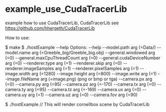 # example_use_CudaTracerLib
example how to use CudaTracerLib, CudaTracerLib see  https://github.com/hhergeth/CudaTracerLib

How to use:

$ make
$ ./hostExample --help
Options:
  --help
  --model.path arg (=Data/)
  --model.name arg (=Greeble_big/Greeble_big.obj)
  --general.windowed arg (=0)
  --general.maxCpuThreadCount arg (=0)
  --general.cudaDeviceNumber arg (=0)
  --renderer.type arg (=1)
  --renderer.skip arg (=0)
  --renderer.imageSamples arg (=1)
  --renderer.pixelSamples arg (=1)
  --image.width arg (=1280)
  --image.height arg (=800)
  --image.write arg (=1)
  --image.fileName arg (=image.png) (png or bmp or tga)
  --camera.px arg (=0)
  --camera.py arg (=95)
  --camera.pz arg (=-170)
  --camera.tx arg (=0)
  --camera.ty arg (=95)
  --camera.tz arg (=-169)
  --camera.ux arg (=0)
  --camera.uy arg (=1)
  --camera.uz arg (=0)
  --camera.fov arg (=90)

$ ./hostExample   // This will render cornellbox scene by CudaTracerLib
